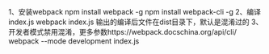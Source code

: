  1、安装webpack
 npm install webpack -g
 npm install webpack-cli -g
 2、编译index.js
 webpack index.js 输出的编译后文件在dist目录下，默认是混淆过的
 3、开发者模式禁用混淆，更多参数https://webpack.docschina.org/api/cli/
 webpack --mode development index.js